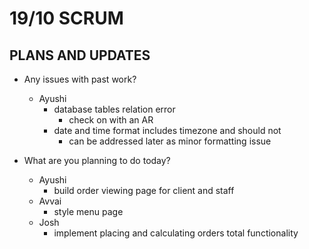 # 19/10 SCRUM

## PLANS AND UPDATES
- Any issues with past work?
  - Ayushi
    - database tables relation error
      - check on with an AR
    - date and time format includes timezone and should not
      - can be addressed later as minor formatting issue
  
- What are you planning to do today?
  - Ayushi
    - build order viewing page for client and staff
  - Avvai
    - style menu page
  - Josh
    - implement placing and calculating orders total functionality
